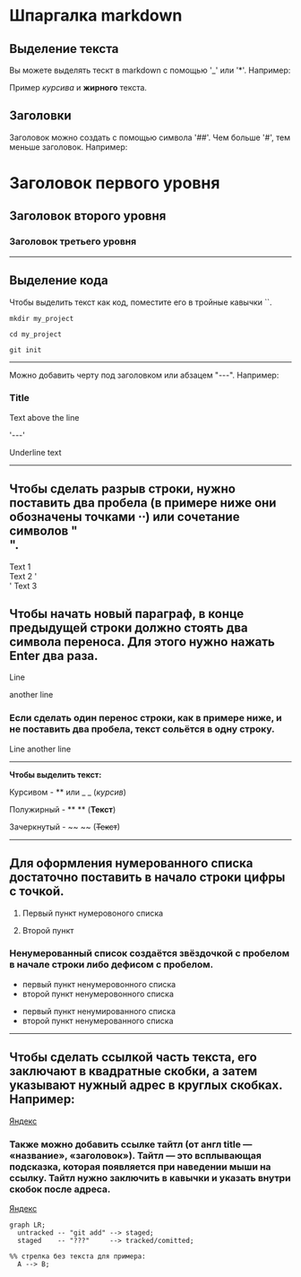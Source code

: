 # Шпаргалка markdown

## Выделение текста

Вы можете выделять тескт в markdown с помощью '_' или '*'. Например: 

Пример _курсива_ и **жирного** текста.

## Заголовки 

Заголовок можно создать с помощью символа '##'. Чем больше '#', тем меньше заголовок. Например:

# Заголовок первого уровня

## Заголовок второго уровня 

### Заголовок третьего уровня

---

## Выделение кода

Чтобы выделить текст как код, поместите его в тройные кавычки ``.

```
mkdir my_project

cd my_project

git init

```
---

Можно добавить черту под заголовком или абзацем "---". Например:

### Title

Text above the line

'---'

Underline text

---

## Чтобы сделать разрыв строки, нужно поставить два пробела (в примере ниже они обозначены точками ⋅⋅) или сочетание символов "<br>".

Text 1  
Text 2 '<br>'
Text 3

## Чтобы начать новый параграф, в конце предыдущей строки должно стоять два символа переноса. Для этого нужно нажать **Enter** два раза.

Line

another line


### Если сделать один перенос строки, как в примере ниже, и не поставить два пробела, текст сольётся в одну строку.

Line
another line

---

**Чтобы выделить текст:**

Курсивом - ** или _ _ (*курсив*)

Полужирный - ** ** (**Текст**)

Зачеркнутый - ~~ ~~ (~~Текст~~)

---

## Для оформления нумерованного списка достаточно поставить в начало строки цифры с точкой.

1. Первый пункт нумеровоного списка

2. Второй пункт

### Ненумерованный список создаётся звёздочкой с пробелом в начале строки либо дефисом с пробелом.

* первый пункт ненумеровонного списка
* второй пункт ненумеровонного списка

- первый пункт ненумированного списка 
- второй пункт ненумерованного списка

---

## Чтобы сделать ссылкой часть текста, его заключают в квадратные скобки, а затем указывают нужный адрес в круглых скобках. Например:

[Яндекс](https://www.yandex.ru)

### Также можно добавить ссылке тайтл (от англ title — «название», «заголовок»). Тайтл — это всплывающая подсказка, которая появляется при наведении мыши на ссылку. Тайтл нужно заключить в кавычки и указать внутри скобок после адреса.

[Яндекс](https://www.yandex.ru "Я Yandex")


```mermaid
graph LR;
  untracked -- "git add" --> staged;
  staged    -- "???"     --> tracked/comitted;

%% стрелка без текста для примера: 
  A --> B;
``` 

